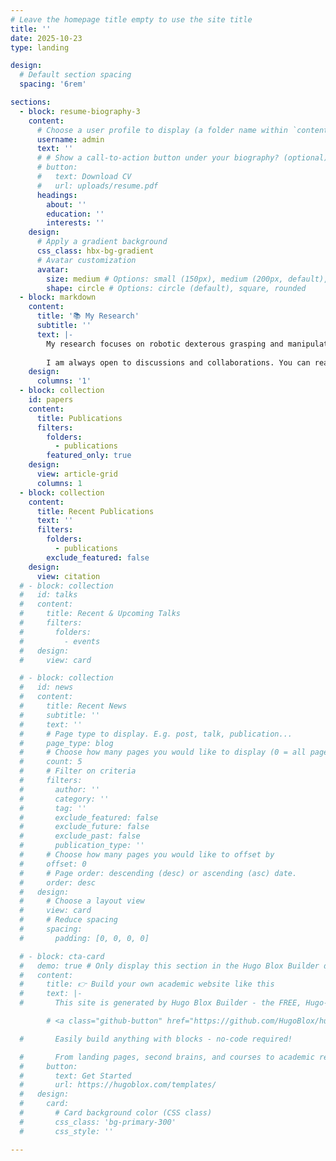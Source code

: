 ```yaml
---
# Leave the homepage title empty to use the site title
title: ''
date: 2025-10-23
type: landing

design:
  # Default section spacing
  spacing: '6rem'

sections:
  - block: resume-biography-3
    content:
      # Choose a user profile to display (a folder name within `content/authors/`)
      username: admin
      text: ''
      # # Show a call-to-action button under your biography? (optional)
      # button:
      #   text: Download CV
      #   url: uploads/resume.pdf
      headings:
        about: ''
        education: ''
        interests: ''
    design:
      # Apply a gradient background
      css_class: hbx-bg-gradient
      # Avatar customization
      avatar:
        size: medium # Options: small (150px), medium (200px, default), large (320px), xl (400px), xxl (500px)
        shape: circle # Options: circle (default), square, rounded
  - block: markdown
    content:
      title: '📚 My Research'
      subtitle: ''
      text: |-
        My research focuses on robotic dexterous grasping and manipulation.
        
        I am always open to discussions and collaborations. You can reach me at wangsizhe2022@ia.ac.cn 😃.
    design:
      columns: '1'
  - block: collection
    id: papers
    content:
      title: Publications
      filters:
        folders:
          - publications
        featured_only: true
    design:
      view: article-grid
      columns: 1
  - block: collection
    content:
      title: Recent Publications
      text: ''
      filters:
        folders:
          - publications
        exclude_featured: false
    design:
      view: citation
  # - block: collection
  #   id: talks
  #   content:
  #     title: Recent & Upcoming Talks
  #     filters:
  #       folders:
  #         - events
  #   design:
  #     view: card

  # - block: collection
  #   id: news
  #   content:
  #     title: Recent News
  #     subtitle: ''
  #     text: ''
  #     # Page type to display. E.g. post, talk, publication...
  #     page_type: blog
  #     # Choose how many pages you would like to display (0 = all pages)
  #     count: 5
  #     # Filter on criteria
  #     filters:
  #       author: ''
  #       category: ''
  #       tag: ''
  #       exclude_featured: false
  #       exclude_future: false
  #       exclude_past: false
  #       publication_type: ''
  #     # Choose how many pages you would like to offset by
  #     offset: 0
  #     # Page order: descending (desc) or ascending (asc) date.
  #     order: desc
  #   design:
  #     # Choose a layout view
  #     view: card
  #     # Reduce spacing
  #     spacing:
  #       padding: [0, 0, 0, 0]

  # - block: cta-card
  #   demo: true # Only display this section in the Hugo Blox Builder demo site
  #   content:
  #     title: 👉 Build your own academic website like this
  #     text: |-
  #       This site is generated by Hugo Blox Builder - the FREE, Hugo-based open source website builder trusted by 250,000+ academics like you.

        # <a class="github-button" href="https://github.com/HugoBlox/hugo-blox-builder" data-color-scheme="no-preference: light; light: light; dark: dark;" data-icon="octicon-star" data-size="large" data-show-count="true" aria-label="Star HugoBlox/hugo-blox-builder on GitHub">Star</a>

  #       Easily build anything with blocks - no-code required!

  #       From landing pages, second brains, and courses to academic resumés, conferences, and tech blogs.
  #     button:
  #       text: Get Started
  #       url: https://hugoblox.com/templates/
  #   design:
  #     card:
  #       # Card background color (CSS class)
  #       css_class: 'bg-primary-300'
  #       css_style: ''

---
```

